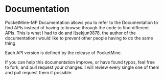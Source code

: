 Documentation
=============
PocketMine-MP Documentation allows you to refer to the Documentation to find APIs instead of having to browse through the code to find different APIs. This is what I had to do and I(sekjun9878, the author of the documentation) would like to prevent other people having to do the same thing. 

Each API version is defined by the release of PocketMine.

If you can help this documentation improve, or have found typos, feel free to fork, and pull request your changes.
I will review every single one of them and pull request them if possible.
